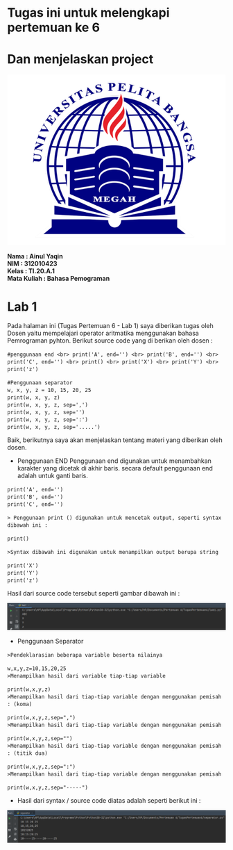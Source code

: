 # **Tugas ini untuk melengkapi pertemuan ke 6** <br>
# **Dan menjelaskan project**

![logo](poto/upb.png)

**Nama          : Ainul Yaqin** <br>
**NIM           : 312010423**<br>
**Kelas         : TI.20.A.1**<br>
**Mata Kuliah   : Bahasa Pemograman**

# **Lab 1**

Pada halaman ini (Tugas Pertemuan 6 - Lab 1) saya diberikan tugas oleh Dosen yaitu mempelajari operator aritmatika menggunakan bahasa Pemrograman pyhton. Berikut source code yang di berikan oleh dosen :

`#penggunaan end <br>
print('A', end='') <br>
print('B', end='') <br>
print('C', end='') <br>
print() <br>
print('X') <br>
print('Y') <br>
print('z')` <br>

`#Penggunaan separator`<br>
`w, x, y, z = 10, 15, 20, 25` <br>
`print(w, x, y, z)` <br>
`print(w, x, y, z, sep=',')` <br>
`print(w, x, y, z, sep='')` <br>
`print(w, x, y, z, sep=':')` <br>
`print(w, x, y, z, sep='.....')` <br>

Baik, berikutnya saya akan menjelaskan tentang materi yang diberikan oleh dosen.

* Penggunaan END Penggunaan end digunakan untuk menambahkan karakter yang dicetak di akhir baris. secara default penggunaan end adalah untuk ganti baris.

`print('A', end='')`<br>
`print('B', end='')`<br>
`print('C', end='')`<br>

`> Penggunaan print () digunakan untuk mencetak output, seperti syntax dibawah ini :`

`print()`

`>Syntax dibawah ini digunakan untuk menampilkan output berupa string`

`print('X')` <br>
`print('Y')` <br>
`print('z')` <br>

Hasil dari source code tersebut seperti gambar dibawah ini :

![lab1](poto/lab1.png)

* Penggunaan Separator

`>Pendeklarasian beberapa variable beserta nilainya`

`w,x,y,z=10,15,20,25` <br>
`>Menampilkan hasil dari variable tiap-tiap variable`

`print(w,x,y,z)` <br>
`>Menampilkan hasil dari tiap-tiap variable dengan menggunakan pemisah : (koma)`

`print(w,x,y,z,sep=",")` <br>
`>Menampilkan hasil dari tiap-tiap variable dengan menggunakan pemisah`

`print(w,x,y,z,sep="")` <br>
`>Menampilkan hasil dari tiap-tiap variable dengan menggunakan pemisah : (titik dua)`

`print(w,x,y,z,sep=":")` <br>
`>Menampilkan hasil dari tiap-tiap variable dengan menggunakan pemisah`

`print(w,x,y,z,sep="-----")`

* Hasil dari syntax / source code diatas adalah seperti berikut ini :

![separator](poto/separator.png)


